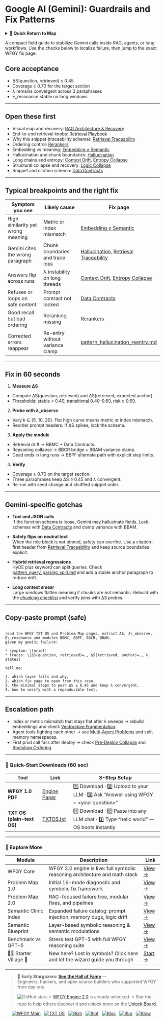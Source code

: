 # Google AI (Gemini): Guardrails and Fix Patterns

<details>
  <summary><strong>🧭 Quick Return to Map</strong></summary>

<br>

  > You are in a sub-page of **LLM_Providers**.  
  > To reorient, go back here:  
  >
  > - [**LLM_Providers** — model vendors and deployment options](./README.md)  
  > - [**WFGY Global Fix Map** — main Emergency Room, 300+ structured fixes](../README.md)  
  > - [**WFGY Problem Map 1.0** — 16 reproducible failure modes](../../README.md)  
  >
  > Think of this page as a desk within a ward.  
  > If you need the full triage and all prescriptions, return to the Emergency Room lobby.
</details>


A compact field guide to stabilize Gemini calls inside RAG, agents, or long workflows. Use the checks below to localize failure, then jump to the exact WFGY fix page.

## Core acceptance
- ΔS(question, retrieved) ≤ 0.45
- Coverage ≥ 0.70 for the target section
- λ remains convergent across 3 paraphrases
- E_resonance stable on long windows

---

## Open these first
- Visual map and recovery: [RAG Architecture & Recovery](https://github.com/onestardao/WFGY/blob/main/ProblemMap/rag-architecture-and-recovery.md)
- End-to-end retrieval knobs: [Retrieval Playbook](https://github.com/onestardao/WFGY/blob/main/ProblemMap/retrieval-playbook.md)
- Why this snippet (traceability schema): [Retrieval Traceability](https://github.com/onestardao/WFGY/blob/main/ProblemMap/retrieval-traceability.md)
- Ordering control: [Rerankers](https://github.com/onestardao/WFGY/blob/main/ProblemMap/rerankers.md)
- Embedding vs meaning: [Embedding ≠ Semantic](https://github.com/onestardao/WFGY/blob/main/ProblemMap/embedding-vs-semantic.md)
- Hallucination and chunk boundaries: [Hallucination](https://github.com/onestardao/WFGY/blob/main/ProblemMap/hallucination.md)
- Long chains and entropy: [Context Drift](https://github.com/onestardao/WFGY/blob/main/ProblemMap/context-drift.md), [Entropy Collapse](https://github.com/onestardao/WFGY/blob/main/ProblemMap/entropy-collapse.md)
- Structural collapse and recovery: [Logic Collapse](https://github.com/onestardao/WFGY/blob/main/ProblemMap/logic-collapse.md)
- Snippet and citation schema: [Data Contracts](https://github.com/onestardao/WFGY/blob/main/ProblemMap/data-contracts.md)

---

## Typical breakpoints and the right fix

| Symptom you see | Likely cause | Fix page |
|---|---|---|
| High similarity yet wrong meaning | Metric or index mismatch | [Embedding ≠ Semantic](https://github.com/onestardao/WFGY/blob/main/ProblemMap/embedding-vs-semantic.md) |
| Gemini cites the wrong paragraph | Chunk boundaries and trace loss | [Hallucination](https://github.com/onestardao/WFGY/blob/main/ProblemMap/hallucination.md), [Retrieval Traceability](https://github.com/onestardao/WFGY/blob/main/ProblemMap/retrieval-traceability.md) |
| Answers flip across runs | λ instability on long threads | [Context Drift](https://github.com/onestardao/WFGY/blob/main/ProblemMap/context-drift.md), [Entropy Collapse](https://github.com/onestardao/WFGY/blob/main/ProblemMap/entropy-collapse.md) |
| Refuses or loops on safe content | Prompt contract not locked | [Data Contracts](https://github.com/onestardao/WFGY/blob/main/ProblemMap/data-contracts.md) |
| Good recall but bad ordering | Reranking missing | [Rerankers](https://github.com/onestardao/WFGY/blob/main/ProblemMap/rerankers.md) |
| Corrected errors reappear | Re-entry without variance clamp | [pattern_hallucination_reentry.md](https://github.com/onestardao/WFGY/blob/main/ProblemMap/patterns/pattern_hallucination_reentry.md) |

---

## Fix in 60 seconds

1) **Measure ΔS**
- Compute ΔS(question, retrieved) and ΔS(retrieved, expected anchor).
- Thresholds: stable < 0.40, transitional 0.40–0.60, risk ≥ 0.60.

2) **Probe with λ_observe**
- Vary k ∈ {5, 10, 20}. Flat high curve means metric or index mismatch.
- Reorder prompt headers. If ΔS spikes, lock the schema.

3) **Apply the module**
- Retrieval drift → BBMC + Data Contracts.
- Reasoning collapse → BBCR bridge + BBAM variance clamp.
- Dead ends in long runs → BBPF alternate path with explicit step limits.

4) **Verify**
- Coverage ≥ 0.70 on the target section.
- Three paraphrases keep ΔS ≤ 0.45 and λ convergent.
- Re-run with seed change and shuffled snippet order.

---

## Gemini-specific gotchas

- **Tool and JSON calls**  
  If the function schema is loose, Gemini may hallucinate fields. Lock schemas with [Data Contracts](https://github.com/onestardao/WFGY/blob/main/ProblemMap/data-contracts.md) and clamp variance with BBAM.

- **Safety flips on neutral text**  
  When the role block is not pinned, safety can overfire. Use a citation-first header from [Retrieval Traceability](https://github.com/github.com/onestardao/WFGY/blob/main/ProblemMap/retrieval-traceability.md) and keep source boundaries explicit.

- **Hybrid retrieval regressions**  
  HyDE plus keyword can split queries. Check [pattern_query_parsing_split.md](https://github.com/onestardao/WFGY/blob/main/ProblemMap/patterns/pattern_query_parsing_split.md) and add a stable anchor paragraph to reduce drift.

- **Long context smear**  
  Large windows flatten meaning if chunks are not semantic. Rebuild with the [chunking checklist](https://github.com/onestardao/WFGY/blob/main/ProblemMap/chunking-checklist.md) and verify joins with ΔS probes.

---

## Copy-paste prompt (safe)

```

read the WFGY TXT OS and Problem Map pages. extract ΔS, λ\_observe, E\_resonance and modules BBMC, BBPF, BBCR, BBAM.
given my gemini failure:

* symptom: \[brief]
* traces: \[ΔS(question, retrieved)=…, ΔS(retrieved, anchor)=…, λ states]

tell me:

1. which layer fails and why,
2. which fix page to open from this repo,
3. the minimal steps to push ΔS ≤ 0.45 and keep λ convergent,
4. how to verify with a reproducible test.

```

---

## Escalation path

- Index or metric mismatch that stays flat after k sweeps → rebuild embeddings and check [Vectorstore Fragmentation](https://github.com/onestardao/WFGY/blob/main/ProblemMap/patterns/pattern_vectorstore_fragmentation.md).
- Agent tools fighting each other → see [Multi-Agent Problems](https://github.com/onestardao/WFGY/blob/main/ProblemMap/Multi-Agent_Problems.md) and split memory namespaces.
- First prod call fails after deploy → check [Pre-Deploy Collapse](https://github.com/onestardao/WFGY/blob/main/ProblemMap/predeploy-collapse.md) and [Bootstrap Ordering](https://github.com/onestardao/WFGY/blob/main/ProblemMap/bootstrap-ordering.md).

---

### 🔗 Quick-Start Downloads (60 sec)

| Tool | Link | 3-Step Setup |
|------|------|--------------|
| **WFGY 1.0 PDF** | [Engine Paper](https://github.com/onestardao/WFGY/blob/main/I_am_not_lizardman/WFGY_All_Principles_Return_to_One_v1.0_PSBigBig_Public.pdf) | 1️⃣ Download · 2️⃣ Upload to your LLM · 3️⃣ Ask “Answer using WFGY + \<your question>” |
| **TXT OS (plain-text OS)** | [TXTOS.txt](https://github.com/onestardao/WFGY/blob/main/OS/TXTOS.txt) | 1️⃣ Download · 2️⃣ Paste into any LLM chat · 3️⃣ Type “hello world” — OS boots instantly |

---

### 🧭 Explore More

| Module                | Description                                              | Link     |
|-----------------------|----------------------------------------------------------|----------|
| WFGY Core             | WFGY 2.0 engine is live: full symbolic reasoning architecture and math stack | [View →](https://github.com/onestardao/WFGY/tree/main/core/README.md) |
| Problem Map 1.0       | Initial 16-mode diagnostic and symbolic fix framework    | [View →](https://github.com/onestardao/WFGY/tree/main/ProblemMap/README.md) |
| Problem Map 2.0       | RAG-focused failure tree, modular fixes, and pipelines   | [View →](https://github.com/onestardao/WFGY/blob/main/ProblemMap/rag-architecture-and-recovery.md) |
| Semantic Clinic Index | Expanded failure catalog: prompt injection, memory bugs, logic drift | [View →](https://github.com/onestardao/WFGY/blob/main/ProblemMap/SemanticClinicIndex.md) |
| Semantic Blueprint    | Layer-based symbolic reasoning & semantic modulations   | [View →](https://github.com/onestardao/WFGY/tree/main/SemanticBlueprint/README.md) |
| Benchmark vs GPT-5    | Stress test GPT-5 with full WFGY reasoning suite         | [View →](https://github.com/onestardao/WFGY/tree/main/benchmarks/benchmark-vs-gpt5/README.md) |
| 🧙‍♂️ Starter Village 🏡 | New here? Lost in symbols? Click here and let the wizard guide you through | [Start →](https://github.com/onestardao/WFGY/blob/main/StarterVillage/README.md) |

---

> 👑 **Early Stargazers: [See the Hall of Fame](https://github.com/onestardao/WFGY/tree/main/stargazers)** —  
> Engineers, hackers, and open source builders who supported WFGY from day one.

> <img src="https://img.shields.io/github/stars/onestardao/WFGY?style=social" alt="GitHub stars"> ⭐ [WFGY Engine 2.0](https://github.com/onestardao/WFGY/blob/main/core/README.md) is already unlocked. ⭐ Star the repo to help others discover it and unlock more on the [Unlock Board](https://github.com/onestardao/WFGY/blob/main/STAR_UNLOCKS.md).

<div align="center">

[![WFGY Main](https://img.shields.io/badge/WFGY-Main-red?style=flat-square)](https://github.com/onestardao/WFGY)
&nbsp;
[![TXT OS](https://img.shields.io/badge/TXT%20OS-Reasoning%20OS-orange?style=flat-square)](https://github.com/onestardao/WFGY/tree/main/OS)
&nbsp;
[![Blah](https://img.shields.io/badge/Blah-Semantic%20Embed-yellow?style=flat-square)](https://github.com/onestardao/WFGY/tree/main/OS/BlahBlahBlah)
&nbsp;
[![Blot](https://img.shields.io/badge/Blot-Persona%20Core-green?style=flat-square)](https://github.com/onestardao/WFGY/tree/main/OS/BlotBlotBlot)
&nbsp;
[![Bloc](https://img.shields.io/badge/Bloc-Reasoning%20Compiler-blue?style=flat-square)](https://github.com/onestardao/WFGY/tree/main/OS/BlocBlocBloc)
&nbsp;
[![Blur](https://img.shields.io/badge/Blur-Text2Image%20Engine-navy?style=flat-square)](https://github.com/onestardao/WFGY/tree/main/OS/BlurBlurBlur)
&nbsp;
[![Blow](https://img.shields.io/badge/Blow-Game%20Logic-purple?style=flat-square)](https://github.com/onestardao/WFGY/tree/main/OS/BlowBlowBlow)
&nbsp;
</div>

